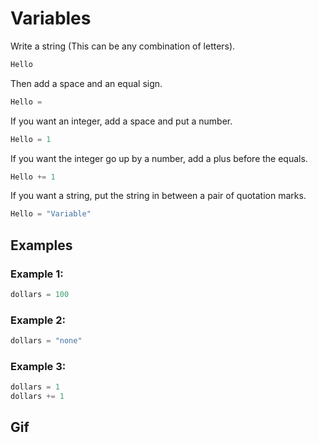 # Variables

Write a string (This can be any combination of letters).

```python
Hello 
```

Then add a space and an equal sign.

```python
Hello = 
```

If you want an integer, add a space and put a number.

```python
Hello = 1
```
If you want the integer go up by a number, add a plus before the equals.
```python
Hello += 1
```
If you want a string, put the string in between a pair of quotation marks.

```python
Hello = "Variable"
```

## Examples

### Example 1:
```python
dollars = 100
```

### Example 2:
```python
dollars = "none"
```

### Example 3:
```python
dollars = 1
dollars += 1
```


## Gif

